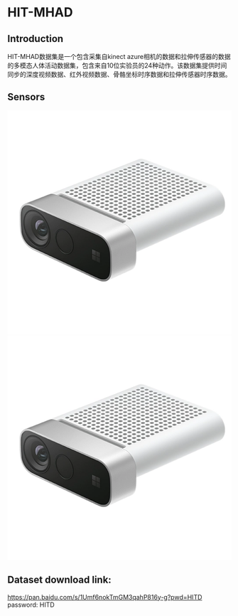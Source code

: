 # HIT-MHAD
## Introduction
HIT-MHAD数据集是一个包含采集自kinect azure相机的数据和拉伸传感器的数据的多模态人体活动数据集，包含来自10位实验员的24种动作。该数据集提供时间同步的深度视频数据、红外视频数据、骨骼坐标时序数据和拉伸传感器时序数据。
## Sensors
![image](https://github.com/ZhouPJ411/HIT-MHAD/blob/main/img/kinect.png)
![image](https://github.com/ZhouPJ411/HIT-MHAD/blob/main/img/kinect.png)
## Dataset download link:
https://pan.baidu.com/s/1Umf6nokTmGM3qahP816y-g?pwd=HITD password: HITD 
